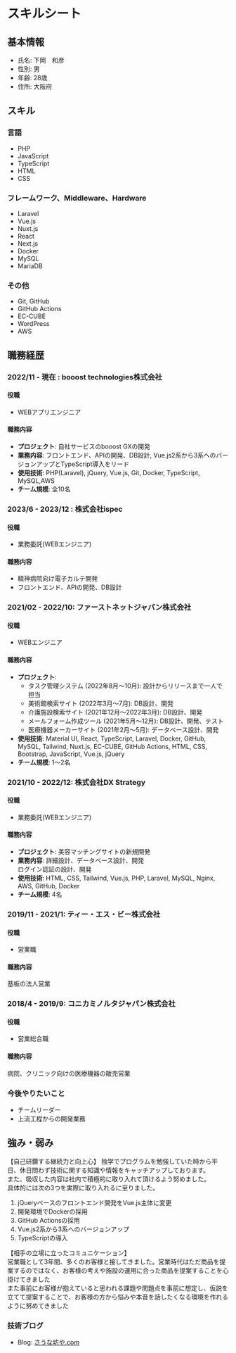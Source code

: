 # スキルシート

## 基本情報
- 氏名: 下岡　和彦
- 性別: 男
- 年齢: 28歳
- 住所: 大阪府

## スキル
### 言語
- PHP
- JavaScript
- TypeScript
- HTML
- CSS

### フレームワーク、Middleware、Hardware
- Laravel
- Vue.js
- Nuxt.js
- React
- Next.js
- Docker
- MySQL
- MariaDB

### その他
- Git, GitHub
- GitHub Actions
- EC-CUBE
- WordPress
- AWS

<div style="page-break-before:always"></div>

## 職務経歴
### 2022/11 - 現在 : booost technologies株式会社
#### 役職
- WEBアプリエンジニア
#### 職務内容
- **プロジェクト**: 自社サービスのbooost GXの開発
- **業務内容**: フロントエンド、APIの開発、DB設計, Vue.js2系から3系へのバージョンアップとTypeScript導入をリード
- **使用技術**: PHP(Laravel), jQuery, Vue.js, Git, Docker, TypeScript, MySQL,AWS
- **チーム規模**: 全10名

### 2023/6 - 2023/12 : 株式会社ispec
#### 役職
- 業務委託(WEBエンジニア)
#### 職務内容
- 精神病院向け電子カルテ開発
- フロントエンド、APIの開発、DB設計

### 2021/02 - 2022/10: ファーストネットジャパン株式会社
#### 役職
- WEBエンジニア
#### 職務内容
- **プロジェクト**:
  - タスク管理システム (2022年8月〜10月): 設計からリリースまで一人で担当
  - 美術館検索サイト (2022年3月〜7月): DB設計、開発
  - 介護施設検索サイト (2021年12月〜2022年3月): DB設計、開発
  - メールフォーム作成ツール (2021年5月〜12月): DB設計、開発、テスト
  - 医療機器メーカーサイト (2021年2月〜5月): データベース設計、開発
- **使用技術**: Material UI, React, TypeScript, Laravel, Docker, GitHub, MySQL, Tailwind, Nuxt.js, EC-CUBE, GitHub Actions, HTML, CSS, Bootstrap, JavaScript, Vue.js, jQuery
- **チーム規模**: 1〜2名

<div style="page-break-before:always"></div>

### 2021/10 - 2022/12: 株式会社DX Strategy
#### 役職
- 業務委託(WEBエンジニア)
#### 職務内容
- **プロジェクト**: 美容マッチングサイトの新規開発
- **業務内容**: 
詳細設計、データベース設計、開発  
ログイン認証の設計、開発  
- **使用技術**: HTML, CSS, Tailwind, Vue.js, PHP, Laravel, MySQL, Nginx, AWS, GitHub, Docker
- **チーム規模**: 4名

### 2019/11 - 2021/1: ティー・エス・ビー株式会社
#### 役職
- 営業職
#### 職務内容
基板の法人営業

### 2018/4 - 2019/9: コニカミノルタジャパン株式会社
#### 役職
- 営業総合職
#### 職務内容
病院、クリニック向けの医療機器の販売営業

<div style="page-break-before:always"></div>

### 今後やりたいこと
- チームリーダー
- 上流工程からの開発業務

## 強み・弱み
【自己研鑽する継続力と向上心】 
独学でプログラムを勉強していた時から平日、休日問わず技術に関する知識や情報をキャッチアップしております。  
また、吸収した内容は社内で積極的に取り入れて頂けるよう努めました。  
具体的には次の3つを実際に取り入れるに至りました。  
  1. jQueryベースのフロントエンド開発をVue.js主体に変更
  2. 開発環境でDockerの採用
  3. GitHub Actionsの採用
  4. Vue.js2系から3系へのバージョンアップ
  5. TypeScriptの導入


【相手の立場に立ったコミュニケーション】  
営業職として3年間、多くのお客様と接してきました。営業時代はただ商品を提案するのではなく、お客様の考えや施設の運用に合った商品を提案することを心掛けてきました  
また事前にお客様が抱えていると思われる課題や問題点を事前に想定し、仮説を立てて提案することで、お客様の方から悩みや本音を話したくなる環境を作れるように努めてきました  

### 技術ブログ
- Blog: [さうな坊や.com](https://saunabouya.com)


<!-- ### ○年後になりたい姿
- [ご記入ください]

### ○年後になりたい姿
- [ご記入ください]

### 現在となりたい姿とのギャップ
- [ご記入ください]

### なりたい姿を達成するために、取り組みたいこと
- [ご記入ください]

## その他（相談したいこと、書ききれなかったことなど -->
